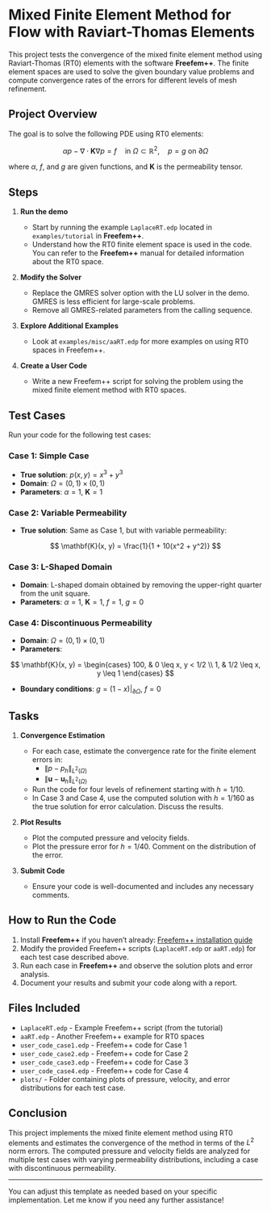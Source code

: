 # Mixed Finite Element Method for Flow with Raviart-Thomas Elements

This project tests the convergence of the mixed finite element method using Raviart-Thomas (RT0) elements with the software **Freefem++**. The finite element spaces are used to solve the given boundary value problems and compute convergence rates of the errors for different levels of mesh refinement.

## Project Overview

The goal is to solve the following PDE using RT0 elements:

$$
\alpha p - \nabla \cdot \mathbf{K} \nabla p = f \quad \text{in} \ \Omega \subset \mathbb{R}^2, \quad p = g \ \text{on} \ \partial \Omega
$$

where $\alpha$, $f$, and $g$ are given functions, and $\mathbf{K}$ is the permeability tensor.

## Steps

1. **Run the demo**  
   - Start by running the example `LaplaceRT.edp` located in `examples/tutorial` in **Freefem++**. 
   - Understand how the RT0 finite element space is used in the code. You can refer to the **Freefem++** manual for detailed information about the RT0 space.

2. **Modify the Solver**  
   - Replace the GMRES solver option with the LU solver in the demo. GMRES is less efficient for large-scale problems. 
   - Remove all GMRES-related parameters from the calling sequence.

3. **Explore Additional Examples**  
   - Look at `examples/misc/aaRT.edp` for more examples on using RT0 spaces in Freefem++.

4. **Create a User Code**  
   - Write a new Freefem++ script for solving the problem using the mixed finite element method with RT0 spaces. 

## Test Cases

Run your code for the following test cases:

### Case 1: Simple Case

- **True solution**: $p(x, y) = x^3 + y^3$
- **Domain**: $\Omega = (0, 1) \times (0, 1)$
- **Parameters**: $\alpha = 1$, $\mathbf{K} = 1$

### Case 2: Variable Permeability

- **True solution**: Same as Case 1, but with variable permeability:
  
$$
\mathbf{K}(x, y) = \frac{1}{1 + 10(x^2 + y^2)}
$$

### Case 3: L-Shaped Domain

- **Domain**: L-shaped domain obtained by removing the upper-right quarter from the unit square.
- **Parameters**: $\alpha = 1$, $\mathbf{K} = 1$, $f = 1$, $g = 0$

### Case 4: Discontinuous Permeability

- **Domain**: $\Omega = (0, 1) \times (0, 1)$
- **Parameters**:
  
$$
\mathbf{K}(x, y) = 
\begin{cases}
100, & 0 \leq x, y < 1/2 \\
1, & 1/2 \leq x, y \leq 1
\end{cases}
$$

- **Boundary conditions**: $g = (1 - x)|_{\partial \Omega}$, $f = 0$

## Tasks

1. **Convergence Estimation**  
   - For each case, estimate the convergence rate for the finite element errors in:
     - $\|p - p_h\|_{L^2(\Omega)}$
     - $\|\mathbf{u} - \mathbf{u}_h\|_{L^2(\Omega)}$
   - Run the code for four levels of refinement starting with $h = 1/10$. 
   - In Case 3 and Case 4, use the computed solution with $h = 1/160$ as the true solution for error calculation. Discuss the results.

2. **Plot Results**  
   - Plot the computed pressure and velocity fields.
   - Plot the pressure error for $h = 1/40$. Comment on the distribution of the error.

3. **Submit Code**  
   - Ensure your code is well-documented and includes any necessary comments.

## How to Run the Code

1. Install **Freefem++** if you haven’t already: [Freefem++ installation guide](https://freefem.org/)
2. Modify the provided Freefem++ scripts (`LaplaceRT.edp` or `aaRT.edp`) for each test case described above.
3. Run each case in **Freefem++** and observe the solution plots and error analysis.
4. Document your results and submit your code along with a report.

## Files Included

- `LaplaceRT.edp` - Example Freefem++ script (from the tutorial)
- `aaRT.edp` - Another Freefem++ example for RT0 spaces
- `user_code_case1.edp` - Freefem++ code for Case 1
- `user_code_case2.edp` - Freefem++ code for Case 2
- `user_code_case3.edp` - Freefem++ code for Case 3
- `user_code_case4.edp` - Freefem++ code for Case 4
- `plots/` - Folder containing plots of pressure, velocity, and error distributions for each test case.

## Conclusion

This project implements the mixed finite element method using RT0 elements and estimates the convergence of the method in terms of the $L^2$ norm errors. The computed pressure and velocity fields are analyzed for multiple test cases with varying permeability distributions, including a case with discontinuous permeability.

---

You can adjust this template as needed based on your specific implementation. Let me know if you need any further assistance!

